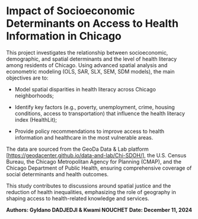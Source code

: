 # Impact of Socioeconomic Determinants on Access to Health Information in Chicago

This project investigates the relationship between socioeconomic, demographic, and spatial determinants and the level of health literacy among residents of Chicago. Using advanced spatial analysis and econometric modeling (OLS, SAR, SLX, SEM, SDM models), the main objectives are to:

   - Model spatial disparities in health literacy across Chicago neighborhoods;

   - Identify key factors (e.g., poverty, unemployment, crime, housing conditions, access to transportation) that influence the health literacy index (HealthLit);

   - Provide policy recommendations to improve access to health information and healthcare in the most vulnerable areas.

The data are sourced from the GeoDa Data & Lab platform [https://geodacenter.github.io/data-and-lab/Chi-SDOH/], the U.S. Census Bureau, the Chicago Metropolitan Agency for Planning (CMAP), and the Chicago Department of Public Health, ensuring comprehensive coverage of social determinants and health outcomes.

This study contributes to discussions around spatial justice and the reduction of health inequalities, emphasizing the role of geography in shaping access to health-related knowledge and services.

  **Authors: Gyldano DADJEDJI & Kwami NOUCHET**
  **Date: December 11, 2024**
